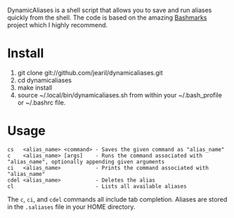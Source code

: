 DynamicAliases is a shell script that allows you to save and run aliases quickly from the shell. The code is based on
the amazing [Bashmarks](https://github.com/huyng/bashmarks) project which I highly recommend.

Install
====
1. git clone git://github.com/jearil/dynamicaliases.git
2. cd dynamicaliases
3. make install
4. source ~/.local/bin/dynamicaliases.sh from within your ~/.bash_profile or ~/.bashrc file.

Usage
====

```
cs   <alias_name> <command> - Saves the given command as "alias_name"
c    <alias_name> [args]    - Runs the command associated with "alias_name", optionally appending given arguments
ci   <alias_name>           - Prints the command associated with "alias_name"
cdel <alias_name>           - Deletes the alias
cl                          - Lists all available aliases
```

The `c`, `ci`, and `cdel` commands all include tab completion. Aliases are stored in the `.saliases` file in your HOME
directory.
